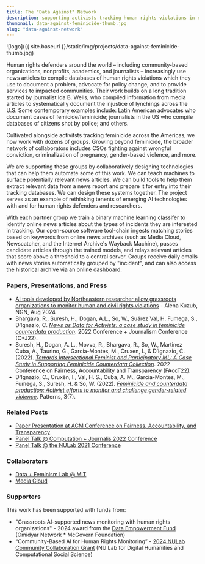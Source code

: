 ```yaml
---
title: The "Data Against" Network
description: supporting activists tracking human rights violations in news with AI
thumbnail: data-against-feminicide-thumb.jpg
slug: "data-against-network"
---
```


![logo]({{ site.baseurl }}/static/img/projects/data-against-feminicide-thumb.jpg)

Human rights defenders around the world – including community-based organizations, nonprofits, academics, and journalists – increasingly use news articles to compile databases of human rights violations which they use to document a problem, advocate for policy change, and to provide services to impacted communities. Their work builds on a long tradition started by journalist Ida B. Wells, who compiled information from media articles to systematically document the injustice of lynchings across the U.S. Some contemporary examples include: Latin American advocates who document cases of femicide/feminicide; journalists in the US who compile databases of citizens shot by police; and others.

Cultivated alongside activitsts tracking feminicide across the Americas, we now work with dozens of groups. Growing beyond feminicide, the broader network of collaborators includes CSOs fighting against wrongful conviction, criminalization of pregnancy, gender-based violence, and more.

We are supporting these groups by collaboratively designing technologies that can help them automate some of this work. We can teach machines to surface potentially relevant news articles. We can build tools to help them extract relevant data from a news report and prepare it for entry into their tracking databases. We can design these systems together. The project serves as an example of rethinking tenents of emerging AI technologies with and for human rights defenders and researchers.

With each partner group we train a binary machine learning classifer to identify online news articles about the types of incidents they are interested in tracking.
Our open-source software tool-chain ingests matching stories based on keywords from online news archives (such as Media Cloud, Newscatcher, and the Internet Archive's Wayback Machine), passes candidate articles through the trained models, and relays relevant articles that score above a threshold to a central server. Groups receive daily emails with news stories automatically grouped by "incident", and can also access the historical archive via an online dashboard.

### Papers, Presentations, and Press

* [AI tools developed by Northeastern researcher allow grassroots organizations to monitor human and civil rights violations](https://news.northeastern.edu/2024/08/06/ai-data-collection-human-rights/) - Alena Kuzub, NGN, Aug 2024
* Bhargava, R., Suresh, H., Dogan, A.L., So, W., Suárez Val, H. Fumega, S., D’Ignazio, C. [_News as Data for Activists: a case study in feminicide counterdata production_](https://github.com/browninstitute/c-plus-j-website/raw/main/proceedings/Session9Group2.pdf). 2022 Conference + Journalism Conference (C+J22).
* Suresh, H., Dogan, A. L., Movva, R., Bhargava, R., So, W., Martinez Cuba, A., Taurino, G., García-Montes, M., Cruxen, I., & D’Ignazio, C. (2022). [_Towards Intersectional Feminist and Participatory ML: A Case Study in Supporting Feminicide Counterdata Collection_](https://dl.acm.org/doi/10.1145/3531146.3533132). 2022 Conference on Fairness, Accountability and Transparency (FAccT22).
* D'Ignazio, C., Cruxên, I., Val, H. S., Cuba, A. M., García-Montes, M., Fumega, S., Suresh, H. & So, W. (2022). [_Feminicide and counterdata production: Activist efforts to monitor and challenge gender-related violence_](https://www.cell.com/patterns/pdf/S2666-3899(22)00127-1.pdf). Patterns, 3(7).

### Related Posts

* [Paper Presentation at ACM Conference on Fairness, Accountability, and Transparency](/2022/06/20/participatory-ml-facct-22)
* [Panel Talk @ Computation + Journalis 2022 Conference](/2022/06/08/c-plus-j-2022)
* [Panel Talk @ the NULab 2021 Conference](/2021/03/25/good-data-panel.html)

### Collaborators

* [Data + Feminism Lab @ MIT](https://dataplusfeminism.mit.edu)
* [Media Cloud](https://mediacloud.org)

### Supporters

This work has been supported with funds from:
* "Grassroots AI-supported news monitoring with human rights organizations" - 2024 award from the [Data Empowerment Fund](https://dataempowerment.fund/#initiatives) (Omidyar Network * McGovern Foundation)
* “Community-Based AI for Human Rights Monitoring” - [2024 NULab Community Collaboration Grant](https://cssh.northeastern.edu/nulab/community-based-ai-human-rights/) (NU Lab for Digital Humanities and Computational Social Science)
